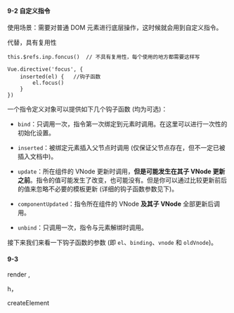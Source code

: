 #### 9-2 自定义指令

使用场景：需要对普通 DOM 元素进行底层操作，这时候就会用到自定义指令。

代替，具有复用性

```
this.$refs.inp.foncus()  // 不具有复用性，每个使用的地方都需要这样写

Vue.directive('focus', { 
	inserted(el) {   //钩子函数
		el.focus() 
	}
})  
```

一个指令定义对象可以提供如下几个钩子函数 (均为可选)：

- `bind`：只调用一次，指令第一次绑定到元素时调用。在这里可以进行一次性的初始化设置。
- `inserted`：被绑定元素插入父节点时调用 (仅保证父节点存在，但不一定已被插入文档中)。
- `update`：所在组件的 VNode 更新时调用，**但是可能发生在其子 VNode 更新之前**。指令的值可能发生了改变，也可能没有。但是你可以通过比较更新前后的值来忽略不必要的模板更新 (详细的钩子函数参数见下)。

- `componentUpdated`：指令所在组件的 VNode **及其子 VNode** 全部更新后调用。
- `unbind`：只调用一次，指令与元素解绑时调用。

接下来我们来看一下钩子函数的参数 (即 `el`、`binding`、`vnode` 和 `oldVnode`)。

#### 9-3

render ,

h，

createElement

